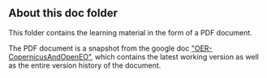 ## About this doc folder

This folder contains the learning material in the form of a PDF document.

The PDF document is a snapshot from the google doc  ["OER-CopernicusAndOpenEO”](https://docs.google.com/document/d/1G2vY5woIAls263jKP11XQ7qzf3HSgMcGW7_B4CJGXbQ/edit?usp=sharing), which contains the latest working version as well as the entire version history of the document. 
